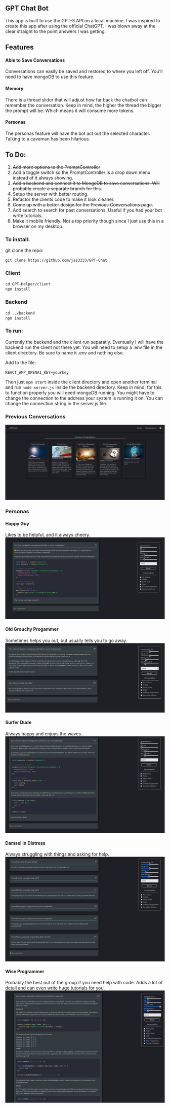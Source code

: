 ## GPT Chat Bot

This app is built to use the GPT-3 API on a local machine. I was inspired to create
this app after using the official ChatGPT. I was blown away at the clear straight to the point answers I was getting.

## Features

#### Able to Save Conversations

Conversations can easily be saved and restored to where you left off.
You'll need to have mongoDB to use this feature.

#### Memory

There is a thread slider that will adjust how far back the chatbot can
remember the conversation. Keep in mind, the higher the thread the bigger
the prompt will be. Which means it will consume more tokens.

#### Personas

The personas feature will have the bot act out the selected character.
Talking to a caveman has been hilarious.

## To Do:

1. ~~Add more options to the PromptController~~
2. Add a toggle switch so the PromptController is a drop down menu instead of it always showing.
3. ~~Add a backend and connect it to MongoDB to save conversations. Will probably create a separate branch for this.~~
4. Setup the server with better routing.
5. Refactor the clients code to make it look cleaner.
6. ~~Come up with a better design for the Previous Conversations page.~~
7. Add search to search for past conversations. Useful if you had your bot write tutorials.
8. Make it mobile friendly. Not a top priority though since I just use this in a browser on my desktop.

### To install:

git clone the repo:

```
git clone https://github.com/jas3333/GPT-Chat
```

### Client

```
cd GPT-Helper/client
npm install
```

### Backend

```
cd ../backend
npm install
```

### To run:

Currently the backend and the client run separatly. Eventually I will have the backend run the client not there yet.
You will need to setup a .env file in the client directory. Be sure to name it .env and nothing else.

Add to the file:

```
REACT_APP_OPENAI_KEY=yourkey
```

Then just `npm start` inside the client directory and open another terminal and run `node server.js` inside the backend directory.
Keep in mind, for this to function properly you will need mongoDB running. You might have to change the connection
to the address your system is running it on. You can change the connection string in the server.js file.

### Previous Conversations

![](images/previousconvo.png)

### Personas

#### Happy Guy

Likes to be helpful, and it always cheery.
![](images/happy.png)

#### Old Grouchy Progammer

Sometimes helps you out, but usually tells you to go away.
![](images/grouch.png)

#### Surfer Dude

Always happy and enjoys the waves.
![](images/surfer.png)

#### Damsel in Distress

Always struggling with things and asking for help.
![](images/damsel.png)

#### Wise Programmer

Probably the best out of the group if you need help with code. Adds a lot of detail and can even write huge tutorials for you.
![](images/wise.png)
